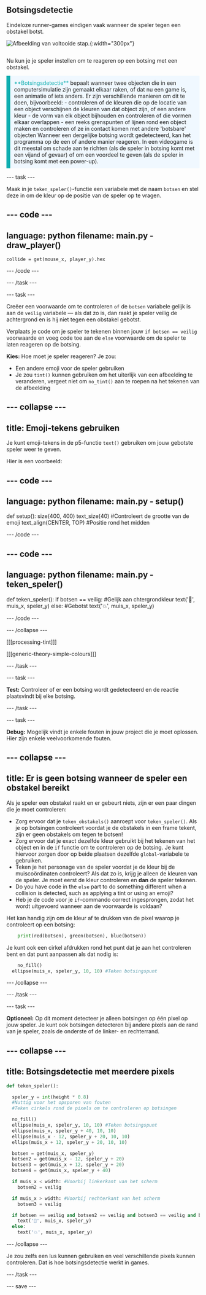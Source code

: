 ## Botsingsdetectie

<div style="display: flex; flex-wrap: wrap">
<div style="flex-basis: 200px; flex-grow: 1; margin-right: 15px;">
Eindeloze runner-games eindigen vaak wanneer de speler tegen een obstakel botst.
</div>
<div>

![Afbeelding van voltooide stap.](images/collision.png){:width="300px"}

</div>
</div>

Nu kun je je speler instellen om te reageren op een botsing met een obstakel.

<p style="border-left: solid; border-width:10px; border-color: #0faeb0; background-color: aliceblue; padding: 10px;">
<span style="color: #0faeb0">**Botsingsdetectie**</span> bepaalt wanneer twee objecten die in een computersimulatie zijn gemaakt elkaar raken, of dat nu een game is, een animatie of iets anders. Er zijn verschillende manieren om dit te doen, bijvoorbeeld: 
  - controleren of de kleuren die op de locatie van een object verschijnen de kleuren van dat object zijn, of een andere kleur
  - de vorm van elk object bijhouden en controleren of die vormen elkaar overlappen
  - een reeks grenspunten of lijnen rond een object maken en controleren of ze in contact komen met andere 'botsbare' objecten
Wanneer een dergelijke botsing wordt gedetecteerd, kan het programma op de een of andere manier reageren. In een videogame is dit meestal om schade aan te richten (als de speler in botsing komt met een vijand of gevaar) of om een voordeel te geven (als de speler in botsing komt met een power-up).
</p>

--- task ---

Maak in je `teken_speler()`-functie een variabele met de naam `botsen` en stel deze in om de kleur op de positie van de speler op te vragen.

--- code ---
---
language: python
filename: main.py - draw_player()
---

    collide = get(mouse_x, player_y).hex

--- /code ---

--- /task ---

--- task ---

Creëer een voorwaarde om te controleren `of` de `botsen` variabele gelijk is aan de `veilig` variabele — als dat zo is, dan raakt je speler veilig de achtergrond en is hij niet tegen een obstakel gebotst.

Verplaats je code om je speler te tekenen binnen jouw `if botsen == veilig` voorwaarde en voeg code toe aan de `else` voorwaarde om de speler te laten reageren op de botsing.

**Kies:** Hoe moet je speler reageren? Je zou:
+ Een andere emoji voor de speler gebruiken
+ Je zou `tint()` kunnen gebruiken om het uiterlijk van een afbeelding te veranderen, vergeet niet om `no_tint()` aan te roepen na het tekenen van de afbeelding

--- collapse ---
---
title: Emoji-tekens gebruiken
---

Je kunt emoji-tekens in de p5-functie `text()` gebruiken om jouw gebotste speler weer te geven.

Hier is een voorbeeld:

--- code ---
---
language: python
filename: main.py - setup()
---

def setup(): size(400, 400) text_size(40) #Controleert de grootte van de emoji text_align(CENTER, TOP) #Positie rond het midden

--- /code ---

--- code ---
---
language: python
filename: main.py - teken_speler()
---

def teken_speler(): if botsen == veilig: #Gelijk aan chtergrondkleur text('🎈', muis_x, speler_y) else: #Gebotst text('💥', muis_x, speler_y)

--- /code ---

--- /collapse ---

[[[processing-tint]]]

[[[generic-theory-simple-colours]]]

--- /task ---

--- task ---

**Test:** Controleer of er een botsing wordt gedetecteerd en de reactie plaatsvindt bij elke botsing.

--- /task ---

--- task ---

**Debug:** Mogelijk vindt je enkele fouten in jouw project die je moet oplossen. Hier zijn enkele veelvoorkomende fouten.

--- collapse ---
---
title: Er is geen botsing wanneer de speler een obstakel bereikt
---

Als je speler een obstakel raakt en er gebeurt niets, zijn er een paar dingen die je moet controleren:

 - Zorg ervoor dat je `teken_obstakels()` aanroept voor `teken_speler()`. Als je op botsingen controleert voordat je de obstakels in een frame tekent, zijn er geen obstakels om tegen te botsen!
 - Zorg ervoor dat je exact dezelfde kleur gebruikt bij het tekenen van het object en in de `if` functie om te controleren op de botsing. Je kunt hiervoor zorgen door op beide plaatsen dezelfde `global`-variabele te gebruiken.
 - Teken je het personage van de speler voordat je de kleur bij de muiscoördinaten controleert? Als dat zo is, krijg je alleen de kleuren van de speler. Je moet eerst de kleur controleren en **dan** de speler tekenen.
 - Do you have code in the `else` part to do something different when a collision is detected, such as applying a tint or using an emoji?
 - Heb je de code voor je `if`-commando correct ingesprongen, zodat het wordt uitgevoerd wanneer aan de voorwaarde is voldaan?

Het kan handig zijn om de kleur af te drukken van de pixel waarop je controleert op een botsing:

```python
    print(red(botsen), green(botsen), blue(botsen))
```

Je kunt ook een cirkel afdrukken rond het punt dat je aan het controleren bent en dat punt aanpassen als dat nodig is:

```python
    no_fill()
  ellipse(muis_x, speler_y, 10, 10) #Teken botsingspunt
```

--- /collapse ---

--- /task ---

--- task ---

**Optioneel:** Op dit moment detecteer je alleen botsingen op één pixel op jouw speler. Je kunt ook botsingen detecteren bij andere pixels aan de rand van je speler, zoals de onderste of de linker- en rechterrand.

--- collapse ---
---
title: Botsingsdetectie met meerdere pixels
---

```python
def teken_speler():

  speler_y = int(height * 0.8)
  #Nuttig voor het opsporen van fouten
  #Teken cirkels rond de pixels om te controleren op botsingen

  no_fill()
  ellipse(muis_x, speler_y, 10, 10) #Teken botsingspunt
  ellipse(muis_x, speler_y + 40, 10, 10)
  ellipse(muis_x - 12, speler_y + 20, 10, 10)
  ellips(muis_x + 12, speler_y + 20, 10, 10)

  botsen = get(muis_x, speler_y)
  botsen2 = get(muis_x - 12, speler_y + 20)
  botsen3 = get(muis_x + 12, speler_y + 20)
  botsen4 = get(muis_x, speler_y + 40)

  if muis_x < width: #Voorbij linkerkant van het scherm
    botsen2 = veilig

  if muis_x > width: #Voorbij rechterkant van het scherm
    botsen3 = veilig

  if botsen == veilig and botsen2 == veilig and botsen3 == veilig and botsen4 == veilig:
    text('🎈', muis_x, speler_y)
  else:
    text('💥', muis_x, speler_y)
```

--- /collapse ---

Je zou zelfs een lus kunnen gebruiken en veel verschillende pixels kunnen controleren. Dat is hoe botsingsdetectie werkt in games.

--- /task ---

--- save ---
